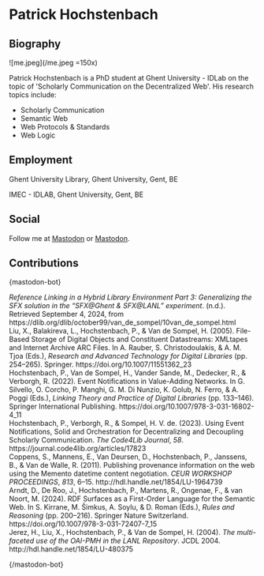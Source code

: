 # Patrick Hochstenbach

## Biography

![me.jpeg](/me.jpeg =150x)

Patrick Hochstenbach is a PhD student at Ghent University - IDLab on the topic of 'Scholarly Communication on the Decentralized Web'. His research topics include:

- Scholarly Communication
- Semantic Web
- Web Protocols & Standards
- Web Logic

## Employment

Ghent University Library, Ghent University, Gent, BE

IMEC - IDLAB, Ghent University, Gent, BE

## Social

Follow me at <a rel="me" href="https://openbiblio.social/@hochstenbach">Mastodon</a> or <a rel="me" href="https://mastodon.social/@patrickhochstenbach">Mastodon</a>.

## Contributions

{mastodon-bot}

<div class="csl-bib-body">  <div data-csl-entry-id="MDFZEE3D" class="csl-entry"><i>Reference Linking in a Hybrid Library Environment Part 3: Generalizing the SFX solution in the “SFX@Ghent &#38; SFX@LANL” experiment</i>. (n.d.). Retrieved September 4, 2024, from https://dlib.org/dlib/october99/van_de_sompel/10van_de_sompel.html</div></div>

<div class="csl-bib-body">  <div data-csl-entry-id="LIDGYXGN" class="csl-entry">Liu, X., Balakireva, L., Hochstenbach, P., &#38; Van de Sompel, H. (2005). File-Based Storage of Digital Objects and Constituent Datastreams: XMLtapes and Internet Archive ARC Files. In A. Rauber, S. Christodoulakis, &#38; A. M. Tjoa (Eds.), <i>Research and Advanced Technology for Digital Libraries</i> (pp. 254–265). Springer. https://doi.org/10.1007/11551362_23</div></div>

<div class="csl-bib-body">  <div data-csl-entry-id="BBUHIMXJ" class="csl-entry">Hochstenbach, P., Van de Sompel, H., Vander Sande, M., Dedecker, R., &#38; Verborgh, R. (2022). Event Notifications in Value-Adding Networks. In G. Silvello, O. Corcho, P. Manghi, G. M. Di Nunzio, K. Golub, N. Ferro, &#38; A. Poggi (Eds.), <i>Linking Theory and Practice of Digital Libraries</i> (pp. 133–146). Springer International Publishing. https://doi.org/10.1007/978-3-031-16802-4_11</div></div>

<div class="csl-bib-body">  <div data-csl-entry-id="E83UX8J2" class="csl-entry">Hochstenbach, P., Verborgh, R., &#38; Sompel, H. V. de. (2023). Using Event Notifications, Solid and Orchestration for Decentralizing and Decoupling Scholarly Communication. <i>The Code4Lib Journal</i>, <i>58</i>. https://journal.code4lib.org/articles/17823</div></div>

<div class="csl-bib-body">  <div data-csl-entry-id="LDGVSK3C" class="csl-entry">Coppens, S., Mannens, E., Van Deursen, D., Hochstenbach, P., Janssens, B., &#38; Van de Walle, R. (2011). Publishing provenance information on the web using the Memento datetime content negotiation. <i>CEUR WORKSHOP PROCEEDINGS</i>, <i>813</i>, 6–15. http://hdl.handle.net/1854/LU-1964739</div></div>

<div class="csl-bib-body">  <div data-csl-entry-id="G4AC2ST9" class="csl-entry">Arndt, D., De Roo, J., Hochstenbach, P., Martens, R., Ongenae, F., &#38; van Noort, M. (2024). RDF Surfaces as a First-Order Language for the Semantic Web. In S. Kirrane, M. Šimkus, A. Soylu, &#38; D. Roman (Eds.), <i>Rules and Reasoning</i> (pp. 200–216). Springer Nature Switzerland. https://doi.org/10.1007/978-3-031-72407-7_15</div></div>

<div class="csl-bib-body">  <div data-csl-entry-id="WGXA6EJN" class="csl-entry">Jerez, H., Liu, X., Hochstenbach, P., &#38; Van de Sompel, H. (2004). <i>The multi-faceted use of the OAI-PMH in the LANL Repository</i>. JCDL 2004. http://hdl.handle.net/1854/LU-480375</div></div>

{/mastodon-bot}


